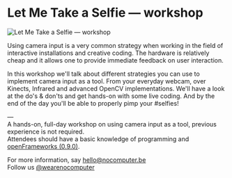 # Let Me Take a Selfie — workshop
    
   
        
![Let Me Take a Selfie — workshop](https://c2.staticflickr.com/8/7059/6893712058_67c0c76e83_o.jpg)    

Using camera input is a very common strategy when working in the field of interactive installations and creative coding. The hardware is relatively cheap and it allows one to provide immediate feedback on user interaction.

In this workshop we'll talk about different strategies you can use to implement camera input as a tool. From your everyday webcam, over Kinects, Infrared and advanced OpenCV implementations. We'll have a look at the do's & don'ts and get hands-on with some live coding. And by the end of the day you'll be able to properly pimp your #selfies!

—    
A hands-on, full-day workshop on using camera input as a tool, previous experience is not required.    
Attendees should have a basic knowledge of programming and [openFrameworks (0.9.0)](http://openframeworks.cc/).
     
For more information, say [hello@nocomputer.be](hello@nocomputer.be)    
Follow us [@wearenocomputer](https://twitter.com/wearenocomputer)
